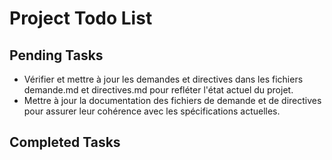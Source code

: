# Project Todo List

## Pending Tasks
- Vérifier et mettre à jour les demandes et directives dans les fichiers demande.md et directives.md pour refléter l'état actuel du projet.
- Mettre à jour la documentation des fichiers de demande et de directives pour assurer leur cohérence avec les spécifications actuelles.

## Completed Tasks
